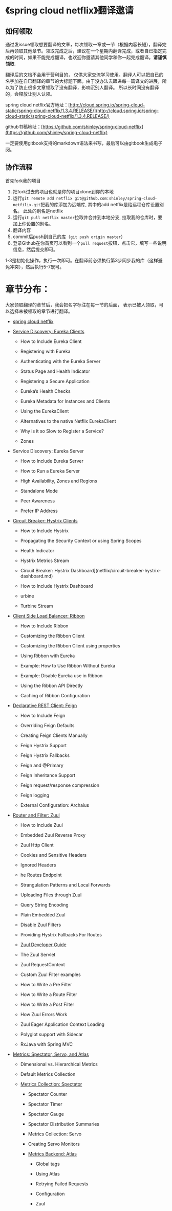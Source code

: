 # 《spring cloud netflix》翻译邀请

## 如何领取

通过发issue领取想要翻译的文章，每次领取一章或一节（根据内容长短），翻译完后再领取其他章节。领取完成之后，建议在一个星期内翻译完成，或者自已指定完成的时间，如果不能完成翻译，也欢迎你邀请其他同学和你一起完成翻译。**请谨慎领取.**

翻译后的文档不会用于营利目的， 仅供大家交流学习使用。翻译人可以把自已的名字加在自已翻译的章节的大标题下面。由于没办法去跟进每一篇译文的进展，所以为了防止很多文章领取了没有翻译，影响沉别人翻译。 所以长时间没有翻译的，会释放让别人认领。

spring cloud netflix官方地址：[http://cloud.spring.io/spring-cloud-static/spring-cloud-netflix/1.3.4.RELEASE/](http://cloud.spring.io/spring-cloud-static/spring-cloud-netflix/1.3.4.RELEASE/)

github书稿地址：[https://github.com/shinley/spring-cloud-netflix](https://github.com/shinley/spring-cloud-netflix)

一定要使用gitbook支持的markdown语法来书写，最后可以由gitbook生成电子阅。

## 协作流程

首先fork我的项目

1. 把fork过去的项目也就是你的项目clone到你的本地
2. 运行`git remote add netflix git@github.com:shinley/spring-cloud-netfilix.git`把我的库添加为远端库, 其中的add netflix是给远程仓库设置别名。 此处的别名是netflix
3. 运行`git pull netflix master`拉取并合并到本地分支, 拉取我的仓库时，要加上你设置的别名。
4. 翻译内容
5. commit后push到自己的库（`git push origin master`）
6. 登录Github在你首页可以看到一个`pull request`按钮，点击它，填写一些说明信息，然后提交即可。

1-3是初始化操作，执行一次即可。在翻译前必须执行第3步同步我的库（这样避免冲突），然后执行5-7既可。

# 章节分布：

大家领取翻译的章节后，我会把名字标注在每一节的后面， 表示已被人领取，可以选择未被领取的章节进行翻译。

* [spring cloud netflix](netflix.md)

* [Service Discovery: Eureka Clients](netflix/service-discovery-eureka-clients.md)

  * How to Include Eureka Client

  * Registering with Eureka

  * Authenticating with the Eureka Server

  * Status Page and Health Indicator

  * Registering a Secure Application

  * Eureka’s Health Checks

  * Eureka Metadata for Instances and Clients

  * Using the EurekaClient

  * Alternatives to the native Netflix EurekaClient

  * Why is it so Slow to Register a Service?

  * Zones

* Service Discovery: Eureka Server

  * How to Include Eureka Server

  * How to Run a Eureka Server

  * High Availability, Zones and Regions

  * Standalone Mode

  * Peer Awareness

  * Prefer IP Address

* [Circuit Breaker: Hystrix Clients](netflix/circuit-breaker-hystrix-clients.md)

  * How to Include Hystrix

  * Propagating the Security Context or using Spring Scopes

  * Health Indicator

  * Hystrix Metrics Stream

  * Circuit Breaker: Hystrix Dashboard\]\(netflix/circuit-breaker-hystrix-dashboard.md\)

  * How to Include Hystrix Dashboard

  * urbine

  * Turbine Stream

* [Client Side Load Balancer: Ribbon](netflix/client-side-load-balancer-ribbon.md)

  * How to Include Ribbon

  * Customizing the Ribbon Client

  * Customizing the Ribbon Client using properties

  * Using Ribbon with Eureka

  * Example: How to Use Ribbon Without Eureka

  * Example: Disable Eureka use in Ribbon

  * Using the Ribbon API Directly

  * Caching of Ribbon Configuration

* [Declarative REST Client: Feign](netflix/declarative-rest-client-feign.md)

  * How to Include Feign

  * Overriding Feign Defaults

  * Creating Feign Clients Manually

  * Feign Hystrix Support

  * Feign Hystrix Fallbacks

  * Feign and @Primary

  * Feign Inheritance Support

  * Feign request/response compression

  * Feign logging

  * External Configuration: Archaius

* [Router and Filter: Zuul](netflix/router-and-filter-zuul.md)

  * How to Include Zuul

  * Embedded Zuul Reverse Proxy

  * Zuul Http Client

  * Cookies and Sensitive Headers

  * Ignored Headers

  * he Routes Endpoint

  * Strangulation Patterns and Local Forwards

  * Uploading Files through Zuul

  * Query String Encoding

  * Plain Embedded Zuul

  * Disable Zuul Filters

  * Providing Hystrix Fallbacks For Routes

  * [Zuul Developer Guide](netflix/router-and-filter-zuul/zuul-developer-guide.md)

  * The Zuul Servlet

  * Zuul RequestContext

  * Custom Zuul Filter examples

  * How to Write a Pre Filter

  * How to Write a Route Filter

  * How to Write a Post Filter

  * How Zuul Errors Work

  * Zuul Eager Application Context Loading

  * Polyglot support with Sidecar

  * RxJava with Spring MVC

* [Metrics: Spectator, Servo, and Atlas](netflix/metrics-spectator-servo-and-atlas.md)

  * Dimensional vs. Hierarchical Metrics

  * Default Metrics Collection

  * [Metrics Collection: Spectator](netflix/metrics-spectator-servo-and-atlas/metrics-collection-spectator.md)

    * Spectator Counter

    * Spectator Timer

    * Spectator Gauge

    * Spectator Distribution Summaries

    * Metrics Collection: Servo

    * Creating Servo Monitors

    * [Metrics Backend: Atlas](netflix/metrics-spectator-servo-and-atlas/metrics-backend-atlas.md)

      * Global tags

      * Using Atlas

      * Retrying Failed Requests

      * Configuration

      * Zuul




